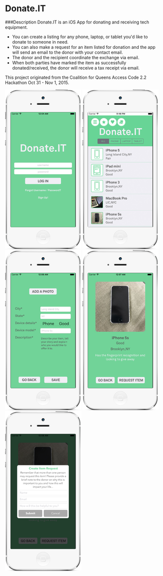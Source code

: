 # Donate.IT  

###Description
Donate.IT is an iOS App for donating and receiving tech equipment.   

* You can create a listing for any phone, laptop, or tablet you'd like to donate to someone in need.   
* You can also make a request for an item listed for donation and the app will send an email to the donor with your contact email.  
* The donor and the recipient coordinate the exchange via email.  
* When both parties have marked the item as successfully donated/received, the donor will receive a tax receipt via email.

This project originated from the Coalition for Queens Access Code 2.2 Hackathon Oct 31 - Nov 1, 2015.
  
  
<img src="https://github.com/JustineKay/Donate.IT/blob/master/Images/Donate-IT_website1.jpg" width="250" />
<img src="https://github.com/JustineKay/Donate.IT/blob/master/Images/Donate-IT_website2.jpg" width="250" />
<img src="https://github.com/JustineKay/Donate.IT/blob/master/Images/Donate-IT_website3.jpg" width="250" />
<img src="https://github.com/JustineKay/Donate.IT/blob/master/Images/Donate-IT_website4.jpg" width="250" />
<img src="https://github.com/JustineKay/Donate.IT/blob/master/Images/Donate-IT_website5.jpg" width="250" />
